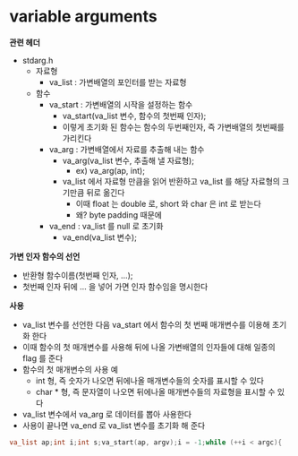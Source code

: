 # variable arguments

**관련 헤더**

- stdarg.h
    - 자료형
        - va_list : 가변배열의 포인터를 받는 자료형
    - 함수
        - va_start : 가변배열의 시작을 설정하는 함수
            - va_start(va_list 변수, 함수의 첫번째 인자);
            - 이렇게 초기화 된 함수는 함수의 두번째인자, 즉 가변배열의 첫번째를 가리킨다
        - va_arg : 가변배열에서 자료를 추출해 내는 함수
            - va_arg(va_list 변수, 추출해 낼 자료형);
                - ex) va_arg(ap, int);
            - va_list 에서 자료형 만큼을 읽어 반환하고 va_list 를 해당 자료형의 크기만큼 뒤로 옮긴다
                - 이때 float 는 double 로, short 와 char 은 int 로 받는다
                - 왜? byte padding 때문에
        - va_end : va_list 를 null 로 초기화
            - va_end(va_list 변수);

**가변 인자 함수의 선언**

- 반환형 함수이름(첫번째 인자, …);
- 첫번째 인자 뒤에 … 을 넣어 가면 인자 함수임을 명시한다

**사용**

- va_list 변수를 선언한 다음 va_start 에서 함수의 첫 번째 매개변수를 이용해 초기화 한다
- 이때 함수의 첫 매개변수를 사용해 뒤에 나올 가변배열의 인자들에 대해 일종의 flag 를 준다
- 함수의 첫 매개변수의 사용 예
    - int 형, 즉 숫자가 나오면 뒤에나올 매개변수들의 숫자를 표시할 수 있다
    - char * 형, 즉 문자열이 나오면 뒤에나올 매개변수들의 자료형을 표시할 수 있다
- va_list 변수에서 va_arg 로 데이터를 뽑아 사용한다
- 사용이 끝나면 va_end 로 va_list 변수를 초기화 해 준다

```c
va_list ap;int i;int s;va_start(ap, argv);i = -1;while (++i < argc){    s = va_arg(ap, int);    printf("%d ", s);}va_end(ap);printf("\n");
```